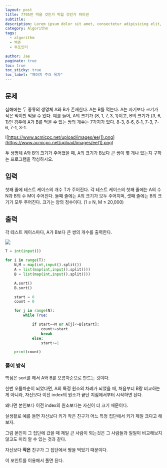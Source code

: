 ```yaml
---
layout: post
title: 7795번 먹을 것인가 먹힐 것인가 파이썬
subtitle:
description: Lorem ipsum dolor sit amet, consectetur adipisicing elit, sed do eiusmod tempor incididunt ut labore et dolore magna aliqua.
category: Algorithm
tags:
  - algorithm
  - 백준
  - 투포인터

author: Jae
paginate: true
toc: true
toc_sticky: true
toc_label: "페이지 주요 목차"
---
```


## 문제

심해에는 두 종류의 생명체 A와 B가 존재한다. A는 B를 먹는다. A는 자기보다 크기가 작은 먹이만 먹을 수 있다. 예를 들어, A의 크기가 {8, 1, 7, 3, 1}이고, B의 크기가 {3, 6, 1}인 경우에 A가 B를 먹을 수 있는 쌍의 개수는 7가지가 있다. 8-3, 8-6, 8-1, 7-3, 7-6, 7-1, 3-1.

![https://www.acmicpc.net/upload/images/ee(1).png](<https://www.acmicpc.net/upload/images/ee(1).png>)

두 생명체 A와 B의 크기가 주어졌을 때, A의 크기가 B보다 큰 쌍이 몇 개나 있는지 구하는 프로그램을 작성하시오.

## 입력

첫째 줄에 테스트 케이스의 개수 T가 주어진다. 각 테스트 케이스의 첫째 줄에는 A의 수 N과 B의 수 M이 주어진다. 둘째 줄에는 A의 크기가 모두 주어지며, 셋째 줄에는 B의 크기가 모두 주어진다. 크기는 양의 정수이다. (1 ≤ N, M ≤ 20,000)

## 출력

각 테스트 케이스마다, A가 B보다 큰 쌍의 개수를 출력한다.

![](https://imagedelivery.net/v7-TZByhOiJbNM9RaUdzSA/114f9782-5a06-4113-6b98-dadf7f726700/public)

```python
T = int(input())

for i in range(T):
    N,M = map(int,input().split())
    A = list(map(int,input().split()))
    B = list(map(int,input().split()))

    A.sort()
    B.sort()

    start = 0
    count = 0

    for j in range(N):
        while True:

            if start==M or A[j]<=B[start]:
                count+=start
                break
            else:
                start+=1

    print(count)
```

### 풀이 방식

핵심은 sort를 해서 A와 B를 오름차순으로 만드는 것이다.

한번 오름차순이 되었다면, A의 특정 원소의 차례가 되었을 때, 처음부터 B랑 비교하는게 아니라, 자신보다 이전 index의 원소가 끝난 지점에서부터 시작하면 된다.

왜나면 본인보다 이전 index의 원소보다는 자신이 더 크기 때문이다.

실생활로 예를 들면 자신보다 키가 작은 친구가 어느 특정 집단에서 키가 제일 크다고 해보자.

그럼 본인이 그 집단에 갔을 때 제일 큰 사람이 되는것은 그 사람들과 일일이 비교해보지 않고도 미리 알 수 있는 것과 같다.

자신보다 **작은** 친구가 그 집단에서 짱을 먹었기 때문이다.

이 포인트를 이용해서 풀면 된다.
